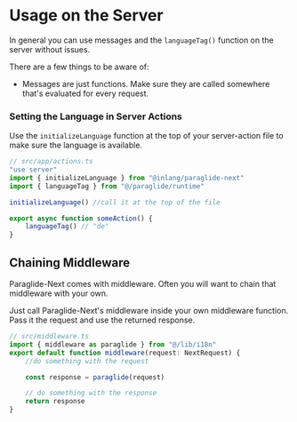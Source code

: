 # Usage on the Server

In general you can use messages and the `languageTag()` function on the server without issues.

There are a few things to be aware of:
- Messages are just functions. Make sure they are called somewhere that's evaluated for every request. 

### Setting the Language in Server Actions

Use the `initializeLanguage` function at the top of your server-action file to make sure the language is available.

```ts
// src/app/actions.ts
"use server"
import { initializeLanguage } from "@inlang/paraglide-next"
import { languageTag } from "@/paraglide/runtime"

initializeLanguage() //call it at the top of the file

export async function someAction() {
	languageTag() // "de"
}
```

## Chaining Middleware

Paraglide-Next comes with middleware. Often you will want to chain that middleware with your own.

Just call Paraglide-Next's middleware inside your own middleware function. Pass it the request and use the returned response.

```ts
// src/middleware.ts
import { middleware as paraglide } from "@/lib/i18n"
export default function middleware(request: NextRequest) {
	//do something with the request

	const response = paraglide(request)

	// do something with the response
	return response
}
```